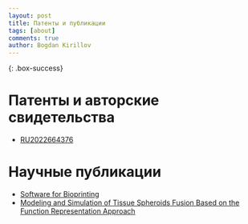 ```yaml
---
layout: post
title: Патенты и публикации
tags: [about]
comments: true
author: Bogdan Kirillov
---
```

{: .box-success}
# Патенты и авторские свидетельства
* [RU2022664376](https://www.skoltech.ru/app/data/uploads/2022/08/SV-2022664376.pdf?ysclid=lqbe82xdro676506726)

# Научные публикации
* [Software for Bioprinting](https://accscience.com/journal/IJB/6/3/10.18063/ijb.v6i3.279)
* [Modeling and Simulation of Tissue Spheroids Fusion Based on the Function Representation Approach](https://www.scientific.net/MSF.1046.119)
